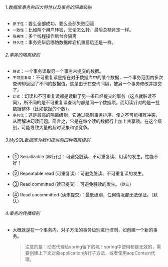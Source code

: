 ###### 1.数据库事务的四大特性以及事务的隔离级别

- `原子性`：要么全部成功，要么全部失败回滚
- `一致性`：比如两个用户转钱，无论怎么转，最后总额肯定一样。
- `隔离性`：多个线程操作后台会隔离
- `持久性`：事务完毕后哪怕数据库宕机重启后还是一样。

###### 2.事务的隔离级别

- `脏读`：一个事务读取另一个事务未提交的数据。
- `不可重复读`：不可重复读是指在对于数据库中的某个数据，一个事务范围内多次查询却返回了不同的数据值，这是由于在查询间隔，被另一个事务修改并提交了。
- `幻读`：幻读和不可重复读都是读取了另一条已经提交的事务（这点就脏读不同），所不同的是不可重复读查询的都是同一个数据项，而幻读针对的是一批数据整体（比如数据的个数）。
- `序列化`：这是最高的隔离级别，它通过强制事务排序，使之不可能相互冲突，从而解决幻读问题。简言之，它是在每个读的数据行上加上共享锁。在这个级别，可能导致大量的超时现象和锁竞争。 

###### 3.MySQL数据库为我们提供的四种隔离级别

- ① Serializable (串行化)：可避免脏读、不可重复读、幻读的发生。性能不好！


- ② Repeatable read (可重复读)：可避免脏读、不可重复读的发生。
- ③ Read committed (读已提交)：可避免脏读的发生。（`默认`）

- ④ Read uncommitted (读未提交)：最低级别，任何情况都无法保证。（默认）

###### 4.事务的传播级别

- 大概就是在一个事务内，对子方法的事务级别进行控制，如创建一个新的事务。

  > 注意的是：动态代理给spring留下的坑！spring中使用都是无效的，需要创建上下文对象application执行子方法，或者使用aopContext代理。

